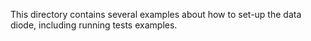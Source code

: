 
This directory contains several examples about how to set-up the data diode, including running tests examples.

